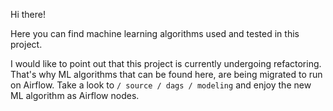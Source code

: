 Hi there!

Here you can find machine learning algorithms used and tested in this project. 

I would like to point out that this project is currently undergoing refactoring. That's why ML algorithms that can be found here, 
are being migrated to run on Airflow. Take a look to `/ source / dags / modeling` and enjoy the new ML algorithm as Airflow nodes.

